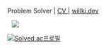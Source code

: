 Problem Solver | <a href="https://disco-colony-7af.notion.site/SeongHyeon-Cho-59ebacbf20a646b0a4b804f98db018d0"> CV </a> | <a href="https://willki.dev"> willki.dev </a>

<a href="https://www.instagram.com/study_willki/">
    <img 
        src="http://img.shields.io/badge/-study-FFFFFF?style=flat&logo=Instagram&link=https://www.instagram.com/study_willki/"
        style="height : auto; margin-left : 10px; margin-right : 10px;"/>
</a>

[![Solved.ac프로필](http://mazassumnida.wtf/api/v2/generate_badge?boj=st42597)](https://solved.ac/st42597)
